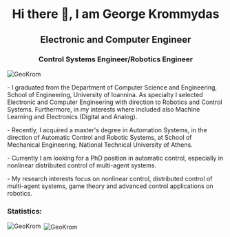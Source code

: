 <h1 align="center">Hi there 👋, I am George Krommydas</h1>
<h2 align="center">Electronic and Computer Engineer</h2>
<h3 align="center">Control Systems Engineer/Robotics Engineer</h3>
<!--
**GeoKrom/GeoKrom** is a ✨ _special_ ✨ repository because its `README.md` (this file) appears on your GitHub profile.--!>

<p align="left"> <img src="https://komarev.com/ghpvc/?username=GeoKrom&label=Profile%20views&color=0e75b6&style=flat" alt="GeoKrom" /> </p>
<p>- I graduated from the Department of Computer Science and Engineering, School of Engineering, University of Ioannina. As specialty I selected Electronic and Computer Engineering with direction to Robotics and Control Systems. Furthermore, in my interests where included also Machine Learning and Electronics (Digital and Analog). </p>

<p>- Recently, I acquired a master's degree in Automation Systems, in the direction of Automatic Control and Robotic Systems, at School of Mechanical Engineering, National Technical University of Athens.</p>

<p>- Currently I am looking for a PhD position in automatic control, especially in nonlinear distributed control of multi-agent systems.</p>

<p>- My research interests focus on nonlinear control, distributed control of multi-agent systems, game theory and advanced control applications on robotics. </p>

<h3 align="left">Statistics:</h3>
<p><img align="left" src="https://github-readme-stats.vercel.app/api/top-langs?username=GeoKrom&show_icons=true&theme=algolia&locale=en&layout=compact" alt="GeoKrom"/></p>

<p>&nbsp;<img align="center" src="https://github-readme-stats.vercel.app/api?username=GeoKrom&show_icons=true&theme=algolia&locale=en" alt="GeoKrom" /></p>
